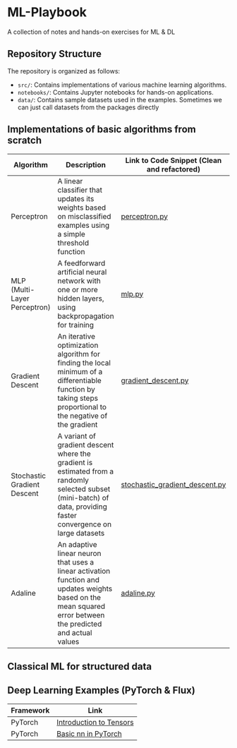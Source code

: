 # ML-Playbook
A collection of notes and hands-on exercises for ML &amp; DL

## Repository Structure
The repository is organized as follows:

- `src/`: Contains implementations of various machine learning algorithms.
- `notebooks/`: Contains Jupyter notebooks for hands-on applications.
- `data/`: Contains sample datasets used in the examples. Sometimes we can just call datasets from the packages directly

## Implementations of basic algorithms from scratch
| Algorithm                     | Description                                                                 | Link to Code Snippet (Clean and refactored)       | Illustration/Use Case                              |
|-------------------------------|-----------------------------------------------------------------------------|---------------------------------------------------|---------------------------------------------------|
| Perceptron                    | A linear classifier that updates its weights based on misclassified examples using a simple threshold function | [perceptron.py](src/basics/perceptron.py)         | [Perceptron Notebook](notebooks/perceptron.ipynb) |
| MLP (Multi-Layer Perceptron)  | A feedforward artificial neural network with one or more hidden layers, using backpropagation for training | [mlp.py](src/basics/mlp.py)                              | [MLP Notebook](notebooks/mlp.ipynb)               |
| Gradient Descent              | An iterative optimization algorithm for finding the local minimum of a differentiable function by taking steps proportional to the negative of the gradient | [gradient_descent.py](src/basics/gradient_descent.py)    | [Gradient Descent Notebook](notebooks/gradient_descent.ipynb) |
| Stochastic Gradient Descent   | A variant of gradient descent where the gradient is estimated from a randomly selected subset (mini-batch) of data, providing faster convergence on large datasets | [stochastic_gradient_descent.py](src/basics/stochastic_gradient_descent.py) | [Stochastic Gradient Descent Notebook](notebooks/stochastic_gradient_descent.ipynb) |
| Adaline                      | An adaptive linear neuron that uses a linear activation function and updates weights based on the mean squared error between the predicted and actual values | [adaline.py](src/basics/adaline.py)                      | [Adaline Notebook](notebooks/adaline.ipynb)       |

## Classical ML for structured data

## Deep Learning Examples (PyTorch & Flux)
| Framework | Link                                      |
|-----------|-------------------------------------------|
| PyTorch   | [Introduction to Tensors](notebook/intro_to_tensors.ipynb) |
| PyTorch   | [Basic nn in PyTorch](notebook/basic_nn_pytorch.ipynb)      |